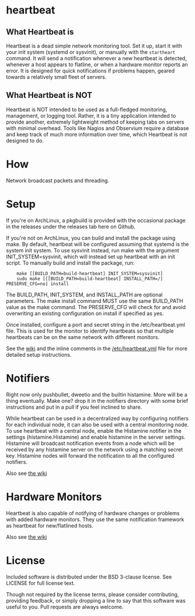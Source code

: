 heartbeat
============

What Heartbeat is
-------------
Heartbeat is a dead simple network monitoring tool. Set it up, start it with
your init system (systemd or sysvinit), or manually with the `startheart`
command. It will send a notification whenever a new heartbeat is detected,
whenever a host appears to flatline, or when a hardware monitor reports an
error. It is designed for quick notifications if problems happen, geared
towards a relatively small fleet of servers.

What Heartbeat is NOT
-------------
Heartbeat is NOT intended to be used as a full-fledged monitoring, management,
or logging tool. Rather, it is a tiny application intended to provide another,
extremely lightweight method of keeping tabs on servers with minimal overhead.
Tools like Nagios and Observium require a database and keep track of much
more information over time, which Heartbeat is not designed to do.

How
============
Network broadcast packets and threading.

Setup
============
If you're on ArchLinux, a pkgbuild is provided with the occasional package
in the releases under the releases tab here on Github.

If you're not on ArchLinux, you can build and install the package using make. By default, heartbeat will be configured assuming that systemd is the system init system. To use sysvinit instead, run make with the argument INIT_SYSTEM=sysvinit, which will instead set up heartbeat with an init script. To manually build and install the package, run:

        make [[BUILD_PATH=build-heartbeat] INIT_SYSTEM=sysvinit]
        sudo make [[[BUILD_PATH=build-heartbeat] INSTALL_PATH=/] PRESERVE_CFG=no] install

The BUILD_PATH, INIT_SYSTEM, and INSTALL_PATH are optional parameters. The make
install command MUST use the same BUILD_PATH value as the make command. The
PRESERVE_CFG will check for and avoid overwriting an existing configuration on
install if specified as yes.

Once installed, configure a port and secret string in the /etc/heartbeat.yml
file. This is used for the monitor to identify heartbeats so that multiple
heartbeats can be on the same network with different monitors.

See the [wiki](https://github.com/thenaterhood/heartbeat/wiki/Configuration)
and the inline comments in the
[/etc/heartbeat.yml](https://github.com/thenaterhood/heartbeat/blob/master/dist/_etc/heartbeat.yml)
file for more detailed setup instructions.

Notifiers
============
Right now only pushbullet, dweetio and the builtin histamine. More will be a
thing eventually. Make one? drop it in the notifiers directory with some brief
instructions and put in a pull if you feel inclined to share.

While heartbeat can be used in a decentralized way by configuring notifiers
for each individual node, it can also be used with a central monitoring node.
To use heartbeat with a central node, enable the Histamine notifier in
the settings (histamine.Histamine) and enable histamine in the server settings.
Histamine will broadcast notification events from a node which will be
received by any histamine server on the network using a matching secret key.
Histamine nodes will forward the notification to all the configured notifiers.

Also see [the wiki](https://github.com/thenaterhood/heartbeat/wiki/Notifiers)

Hardware Monitors
============
Heartbeat is also capable of notifying of hardware changes or problems with
added hardware monitors. They use the same notification framework as
heartbeat for new/flatlined hosts.

Also see [the wiki](https://github.com/thenaterhood/heartbeat/wiki/Monitoring)

License
============
Included software is distributed under the BSD 3-clause license. See LICENSE
for full license text.

Though not required by the license terms, please consider contributing,
providing feedback, or simply dropping a line to say that this software was
useful to you. Pull requests are always welcome.

